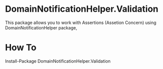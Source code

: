 # DomainNotificationHelper.Validation
This package allows you to work with Assertions (Assetion Concern) using DomainNotificationHelper package,

# How To
Install-Package DomainNotificationHelper.Validation
